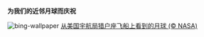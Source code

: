 
**为我们的近邻月球而庆祝**

![bing-wallpaper](https://www.bing.com/th?id=OHR.MoonDayArtemis_ZH-CN8743374853_1920x1080.jpg)
[从美国宇航局猎户座飞船上看到的月球 (© NASA)](https://www.bing.com/search?q=%E6%9C%88%E7%90%83&amp;form=hpcapt&amp;mkt=zh-cn)
  